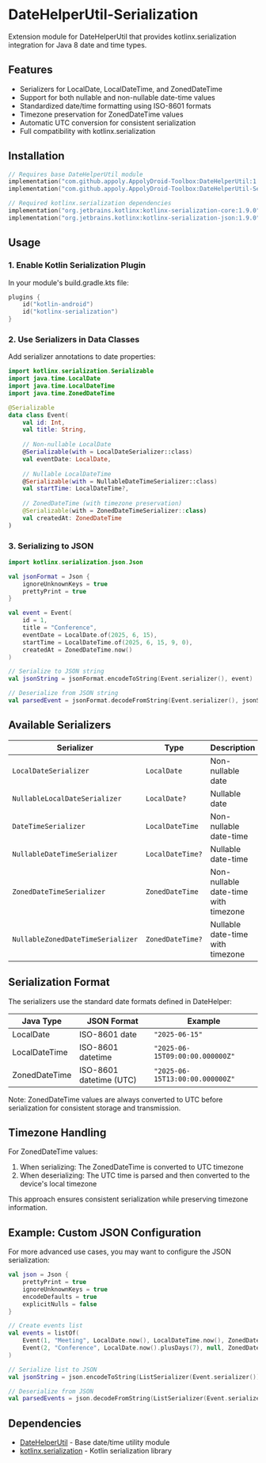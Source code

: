 # DateHelperUtil-Serialization

Extension module for DateHelperUtil that provides kotlinx.serialization integration for Java 8 date and time types.

## Features

- Serializers for LocalDate, LocalDateTime, and ZonedDateTime
- Support for both nullable and non-nullable date-time values
- Standardized date/time formatting using ISO-8601 formats
- Timezone preservation for ZonedDateTime values
- Automatic UTC conversion for consistent serialization
- Full compatibility with kotlinx.serialization

## Installation

```gradle.kts
// Requires base DateHelperUtil module
implementation("com.github.appoly.AppolyDroid-Toolbox:DateHelperUtil:1.0.20-rc04")
implementation("com.github.appoly.AppolyDroid-Toolbox:DateHelperUtil-Serialization:1.0.20-rc04")

// Required kotlinx.serialization dependencies
implementation("org.jetbrains.kotlinx:kotlinx-serialization-core:1.9.0")
implementation("org.jetbrains.kotlinx:kotlinx-serialization-json:1.9.0")
```

## Usage

### 1. Enable Kotlin Serialization Plugin

In your module's build.gradle.kts file:

```kotlin
plugins {
    id("kotlin-android")
    id("kotlinx-serialization")
}
```

### 2. Use Serializers in Data Classes

Add serializer annotations to date properties:

```kotlin
import kotlinx.serialization.Serializable
import java.time.LocalDate
import java.time.LocalDateTime
import java.time.ZonedDateTime

@Serializable
data class Event(
    val id: Int,
    val title: String,
    
    // Non-nullable LocalDate
    @Serializable(with = LocalDateSerializer::class)
    val eventDate: LocalDate,
    
    // Nullable LocalDateTime
    @Serializable(with = NullableDateTimeSerializer::class)
    val startTime: LocalDateTime?,
    
    // ZonedDateTime (with timezone preservation)
    @Serializable(with = ZonedDateTimeSerializer::class)
    val createdAt: ZonedDateTime
)
```

### 3. Serializing to JSON

```kotlin
import kotlinx.serialization.json.Json

val jsonFormat = Json {
    ignoreUnknownKeys = true
    prettyPrint = true
}

val event = Event(
    id = 1,
    title = "Conference",
    eventDate = LocalDate.of(2025, 6, 15),
    startTime = LocalDateTime.of(2025, 6, 15, 9, 0),
    createdAt = ZonedDateTime.now()
)

// Serialize to JSON string
val jsonString = jsonFormat.encodeToString(Event.serializer(), event)

// Deserialize from JSON string
val parsedEvent = jsonFormat.decodeFromString(Event.serializer(), jsonString)
```

## Available Serializers

| Serializer | Type | Description |
|------------|------|-------------|
| `LocalDateSerializer` | `LocalDate` | Non-nullable date |
| `NullableLocalDateSerializer` | `LocalDate?` | Nullable date |
| `DateTimeSerializer` | `LocalDateTime` | Non-nullable date-time |
| `NullableDateTimeSerializer` | `LocalDateTime?` | Nullable date-time |
| `ZonedDateTimeSerializer` | `ZonedDateTime` | Non-nullable date-time with timezone |
| `NullableZonedDateTimeSerializer` | `ZonedDateTime?` | Nullable date-time with timezone |

## Serialization Format

The serializers use the standard date formats defined in DateHelper:

| Java Type | JSON Format | Example |
|-----------|-------------|---------|
| LocalDate | ISO-8601 date | `"2025-06-15"` |
| LocalDateTime | ISO-8601 datetime | `"2025-06-15T09:00:00.000000Z"` |
| ZonedDateTime | ISO-8601 datetime (UTC) | `"2025-06-15T13:00:00.000000Z"` |

Note: ZonedDateTime values are always converted to UTC before serialization for consistent storage and transmission.

## Timezone Handling

For ZonedDateTime values:
1. When serializing: The ZonedDateTime is converted to UTC timezone
2. When deserializing: The UTC time is parsed and then converted to the device's local timezone

This approach ensures consistent serialization while preserving timezone information.

## Example: Custom JSON Configuration

For more advanced use cases, you may want to configure the JSON serialization:

```kotlin
val json = Json {
    prettyPrint = true
    ignoreUnknownKeys = true
    encodeDefaults = true
    explicitNulls = false
}

// Create events list
val events = listOf(
    Event(1, "Meeting", LocalDate.now(), LocalDateTime.now(), ZonedDateTime.now()),
    Event(2, "Conference", LocalDate.now().plusDays(7), null, ZonedDateTime.now())
)

// Serialize list to JSON
val jsonString = json.encodeToString(ListSerializer(Event.serializer()), events)

// Deserialize from JSON
val parsedEvents = json.decodeFromString(ListSerializer(Event.serializer()), jsonString)
```

## Dependencies

- [DateHelperUtil](../DateHelperUtil/README.md) - Base date/time utility module
- [kotlinx.serialization](https://github.com/Kotlin/kotlinx.serialization) - Kotlin serialization library
